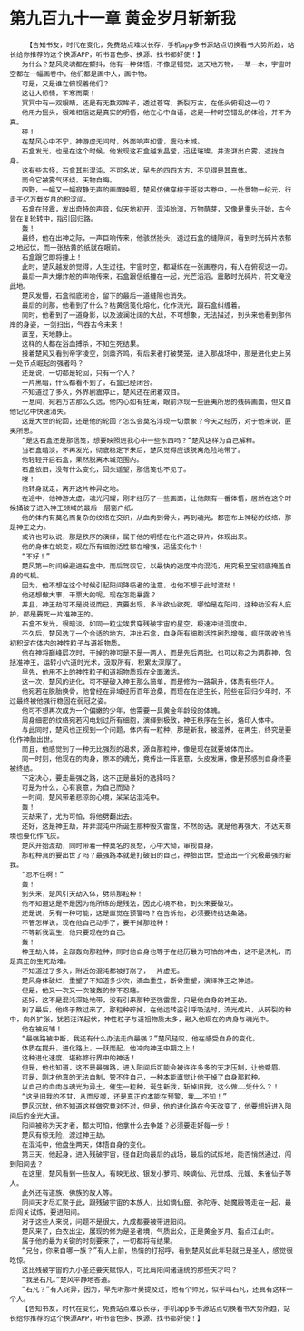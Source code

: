 # 第九百九十一章 黄金岁月斩新我
        【告知书友，时代在变化，免费站点难以长存，手机app多书源站点切换看书大势所趋，站长给你推荐的这个换源APP，听书音色多、换源、找书都好使！】
       为什么？楚风灵魂都在颤抖，他有一种体悟，不像是错觉，这天地万物，一草一木，宇宙时空都在一幅画卷中，他们都是画中人，画中物。
       可是，又是谁在俯视着他们？
       这让人惊悚，不寒而栗！
       冥冥中有一双眼睛，还是有无数双眸子，透过苍穹，撕裂万古，在低头俯视这一切？
       他用力摇头，很难相信这是真实的明悟，他在心中自语，这是一种时空错乱的体验，并不为真。
       砰！
       在楚风心中不宁，神游虚无间时，外面响声如雷，震动木城。
       石盒发光，也是在这个时候，他发现这石盒越发晶莹，迅猛璀璨，并澎湃出白雾，遮拢自身。
       这有些古怪，石盒其形混沌，不可名状，早先的四四方方，不见得是其真体。
       而今它被雾气环绕，天物自晦。
       四野，一幅又一幅寂静无声的画面映照，楚风仿佛穿梭于斑驳古卷中，一处景物一纪元，行走于亿万载岁月的积淀间。
       石盒在轻震，发出奇特的声音，似天地初开，混沌始演，万物萌芽，又像是重头开始，古今皆在复轮转中，指引回归路。
       轰！
       最终，他在出神之际，一声巨响传来，他骇然抬头，透过石盒的缝隙间，看到时光碎片浓郁之地起伏，而一张枯黄的纸就在眼前。
       石盒跟它即将撞上！
       此时，楚风越发的觉得，人生过往，宇宙时空，都凝练在一张画卷内，有人在俯视这一切。
       最后一声大爆炸般的声响传来，石盒跟信纸撞在一起，光芒滔滔，震散时光碎片，符文淹没此地。
       楚风发懵，石盒彻底闭合，留下的最后一道缝隙也消失。
       最后的刹那，他看到了什么？枯黄信笺化熔化，化作流光，跟石盒纠缠着。
       同时，他看到了一道身影，以及波澜壮阔的大战，不可想象，无法描述，到头来他看到那伟岸的身姿，一剑扫出，气吞古今未来！
       直至，天地静止。
       这样的人都在浴血搏杀，不知生死结果。
       接着楚风又看到帝字凌空，剑鼎齐鸣，有后来者打破樊笼，进入那战场中，那是进化史上另一处节点崛起的强者吗？
       还是说，一切都是轮回，只有一个人？
       一片黑暗，什么都看不到了，石盒已经闭合。
       不知道过了多久，外界剧震停止，楚风还在闭着双目。
       一息间，宛若万古那么久远，他内心如有狂澜，眼前浮现一些匪夷所思的残碎画面，但又自他记忆中快速消失。
       这是大世的轮回，还是他的轮回？怎么会莫名浮现一切景象？今天之经历，对于他来说，匪夷所思。
       “是这石盒还是那信笺，想要映照进我心中一些东西吗？”楚风这样为自己解释。
       当石盒暗淡，不再发光，彻底稳定下来后，楚风觉得应该脱离危险地带了。
       他轻轻开启石盒，果然脱离木城范围内。
       石盒依旧，没有什么变化，回头遥望，那信笺也不见了。
       嗖！
       他转身就走，离开这片神异之地。
       在途中，他神游太虚，魂光闪耀，刚才经历了一些画面，让他颇有一番体悟，居然在这个时候捅破了进入神王领域的最后一层窗户纸。
       他的体内有莫名而复杂的纹络在交织，从血肉到骨头，再到魂光，都密布上神秘的纹络，那是神王之力。
       或许也可以说，那是秩序的演绎，属于他的明悟在化作道之碎片，体现出来。
       他的身体在蜕变，现在所有细胞活性都在增强，迅猛变化中！
       “不好！”
       楚风第一时间躲避进石盒中，而后驾驭它，以最快的速度冲向混沌，用究极至宝彻底掩盖自身的气机。
       因为，他不想在这个时候引起阳间降临者的注意，也他不想于此时渡劫！
       他还想做大事，干票大的呢，现在怎能暴露？
       并且，神王劫可不是说说而已，真要出现，多半欲仙欲死，哪怕是在阳间，这种劫没有人庇护，都是要死一片准神王的。
       石盒不发光，很暗淡，如同一粒尘埃贯穿残破宇宙的星空，极速冲进混度中。
       不久后，楚风选了一个合适的地方，冲出石盒，自身所有细胞活性剧烈增强，疯狂吸收他当初积淀在体内的神性粒子与道祖物质。
       他在神将巅峰层次时，干掉的神可是不是一两人，而是先后两批，也可以称之为两群神，包括准神王，运转小六道时光术，汲取所有，积累太深厚了。
       早先，他用不上的神性粒子和道祖物质现在全面激活。
       这一次，楚风的进化，可不是破入神王那么简单，而是修为一路飙升，体质有些吓人。
       他宛若在脱胎换骨，他曾经在异域经历百年沧桑，而现在在逆生长，险些在回归少年时，不过最终被他强行稳固在弱冠之姿。
       他可不想再次成为一个偏嫩的少年，他需要一具黄金年龄段的体魄。
       周身细密的纹络宛若闪电划过所有细胞，演绎到极致，神王秩序在生长，烙印人体中。
       与此同时，楚风也正视到一个问题，体内有一粒种，那是新我，被滋养，在再生，终究是要化作神胎出世。
       而且，他感觉到了一种无比强烈的渴求，源自那粒种，像是现在就要坡体而出。
       同一时刻，他现在的肉身，原本的魂光，竟传出一阵哀意，头皮发麻，像是预感到自身终要被终结。
       下定决心，要走最强之路，这不正是最好的选择吗？
       可是为什么，心有哀意，为自己而恸？
       一时间，楚风带着悲凉的心境，呆呆站混沌中。
       轰！
       天劫来了，尤为可怕，将他劈翻出去。
       还好，这是神王劫，并非混沌中所诞生那种毁灭雷霆，不然的话，就是他再强大，不达天尊境也要化作飞灰。
       楚风开始渡劫，同时带着一种莫名的哀愁，心中大恸，审视自身。
       那粒种真的要出世了吗？最强路本就是打破旧的自己，神胎出世，塑造出一个究极最强的新我。
       “忍不住啊！”
       轰！
       到头来，楚风引天劫入体，劈杀那粒种！
       他不知道这是不是因为他所练的是残法，因此心境不稳，到头来要破功。
       还是说，另有一种可能，这是直觉在预警吗？在告诉他，必须要终结这条路。
       不管怎样说，现在他自己动手了，要干掉那粒种！
       不等新我诞生，他只要现在的自己。
       轰！
       神王劫入体，全部轰向那粒种，同时他自身也等于在经历最为可怕的冲击，这不是洗礼，而是真正的生死劫难。
       不知道过了多久，附近的混沌都被打崩了，一片虚无。
       楚风身体破烂，重塑了不知道多少次，滴血重生，断骨重塑，演绎神王之神迹。
       但是，他又一次又一次被轰的惨不忍睹。
       还好，这不是混沌深处地带，没有引来那种至强雷霆，只是他自身的神王劫。
       到了最后，他终于熬过来了，那粒种碎掉，在他运转盗引呼吸法时，流光成片，从碎裂的种中，向外扩张，犹若汪洋起伏，神性粒子与道祖物质太多，融入他现在的肉身与魂光中。
       他在被反哺！
       “最强路被中断，我还有什么办法走向最强？”楚风轻叹，他在感受自身的变化。
       体质在提升，进化路上，一跃而起，他冲向神王中期之上！
       这种进化速度，堪称修行界中的神话！
       但是，他也知道，这不是最强路，进入阳间后可能会被许许多多的天才压制，让他蹙眉。
       可是，刚才他真的无法自制，管不住自己，一种本能直觉让他干掉了自身那粒种。
       以自己的血肉与魂光为异土，催生一粒种，诞生新我，斩掉旧我，这么做……凭什么？！
       “这是旧我的不甘，从而反噬，还是真正的本能在预警，我……不知！”
       楚风沉默，他不知道这样做究竟对不对，但是，他的进化路在今天改变了，他要想好进入阳间后的金光大道。
       阳间被称为天才者，都太可怕，他拿什么去争雄？必须要走好每一步！
       楚风有惊无险，渡过神王劫。
       在混沌中，他盘坐两天，体悟自身的变化。
       第三天，他起身，进入残破宇宙，径自赶向最后的战场，最后的试炼地，能否悄然通过，闯到阳间去？
       在这里，楚风看到一些故人，有映无敌、银发小萝莉、映谪仙、元世成、元媛、朱雀仙子等人。
       此外还有道族、佛族的故人等。
       阴间天才尽汇聚于此，跟残破宇宙的本族人，比如谪仙窟、弥陀寺、始魔殿等走在一起，最后闯关试炼，要进阳间。
       对于这些人来说，问题不是很大，九成都要被带进阳间。
       楚风来了，白衣出尘，展现的修为是圣者境，气质出众，正是黄金岁月、指点江山时。
       属于他的最为关键的时刻要来了，一切都将有结果。
       “兄台，你来自哪一族？”有人上前，热情的打招呼，看到楚风如此年轻就已是圣人，感觉很吃惊。
       这比残破宇宙的九小圣还要天赋惊人，可比肩阳间诸道统的那些天才吗？
       “我是石凡。”楚风平静地答道。
       “石凡？”有人诧异，因为，早先听那叶昊提及过，他有个师兄，似乎叫石凡，还真有这样一个人。
       【告知书友，时代在变化，免费站点难以长存，手机app多书源站点切换看书大势所趋，站长给你推荐的这个换源APP，听书音色多、换源、找书都好使！】